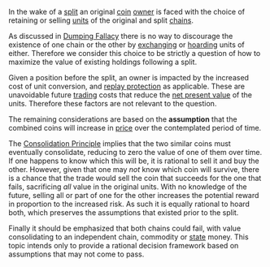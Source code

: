 In the wake of a [split](Glossary#split) an original [coin](Glossary#coin) [owner](Glossary#owner) is faced with the choice of retaining or selling [units](Glossary#unit) of the original and split [chains](Glossary#chain).

As discussed in [Dumping Fallacy](Dumping-Fallacy) there is no way to discourage the existence of one chain or the other by [exchanging](Glossary#exchange) or [hoarding](https://en.m.wikipedia.org/wiki/Hoarding_(economics)) units of either. Therefore we consider this choice to be strictly a question of how to maximize the value of existing holdings following a split.

Given a position before the split, an owner is impacted by the increased cost of unit conversion, and [replay protection](Replay-Protection-Fallacy) as applicable. These are unavoidable future [trading](Glossary#trade) costs that reduce the [net present value](https://en.m.wikipedia.org/wiki/Net_present_value) of the units. Therefore these factors are not relevant to the question.

The remaining considerations are based on the **assumption** that the combined coins will increase in [price](Glossary#price) over the contemplated period of time.

The [Consolidation Principle](Consolidation-Principle) implies that the two similar coins must eventually consolidate, reducing to zero the value of one of them over time. If one happens to know which this will be, it is rational to sell it and buy the other. However, given that one may *not* know which coin will survive, there is a chance that the trade would sell the coin that succeeds for the one that fails, sacrificing *all* value in the original units. With no knowledge of the future, selling all or part of one for the other increases the potential reward in proportion to the increased risk. As such it is equally rational to hoard both, which preserves the assumptions that existed prior to the split.

Finally it should be emphasized that both chains could fail, with value consolidating to an independent chain, commodity or [state](Glossary#state) money. This topic intends only to provide a rational decision framework based on assumptions that may not come to pass.
